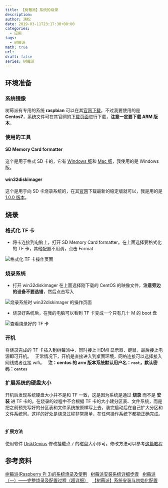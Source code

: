 ```yaml
---
title: 【树莓派】系统的烧录
description: 
author: 清松
date: 2019-03-11T23:17:30+08:00
categories:
  - 应用
tags:
  - 树莓派
math: true
url: 
draft: false
series: 树莓派
---
```

## 环境准备

### 系统镜像

树莓派有专用的系统 **raspbian** 可以在其[官网下载](https://www.raspberrypi.org/downloads/raspbian/)。不过我要使用的是 **Centos7**，系统文件可在其官网的[下载页面](https://www.centos.org/download/)进行下载，**注意一定要下载 ARM 版本**。
### 使用的工具

#### SD Memory Card formatter

这个是用于格式 SD 卡的，它有 [Windows 版](https://www.sdcard.org/downloads/formatter/sd-memory-card-formatter-for-windows-download/)和 [Mac 版](https://www.sdcard.org/downloads/formatter/sd-memory-card-formatter-for-mac-download/)，我使用的是 Windows 版。
#### win32diskimager

这个是用于向 SD 卡烧录系统的，在其[官网](https://win32diskimager.download/)下载最新的稳定版就可以，我是用的是[1.0.0 版本](https://win32diskimager.download/Win32DiskImager-1.0.0-src.zip)。
## 烧录

### 格式化 TF 卡

- 将卡连接到电脑上，打开 SD Memory Card formatter。在上面选择要格式化的 TF 卡，其他配置不用调，点击 Format  

![格式化 TF 卡操作页面](https://raw.githubusercontent.com/coderqs/wiki_img/master/%E8%AE%BE%E5%A4%87/%E6%A0%91%E8%8E%93%E6%B4%BE/%E6%A0%BC%E5%BC%8F%E5%8C%96_TF_%E5%8D%A1%E6%93%8D%E4%BD%9C%E9%A1%B5%E9%9D%A2.PNG)
### 烧录系统

- 打开 win32diskimager 在上面选择刚下载的 CentOS 的映像文件，**注意旁边的设备不要选错**，然后点击写入  

![烧录系统时 win32diskimager 的操作页面](https://raw.githubusercontent.com/coderqs/wiki_img/master/%E8%AE%BE%E5%A4%87/%E6%A0%91%E8%8E%93%E6%B4%BE/%E7%83%A7%E5%BD%95%E7%B3%BB%E7%BB%9F%E6%97%B6_win32diskimager_%E7%9A%84%E6%93%8D%E4%BD%9C%E9%A1%B5%E9%9D%A2.PNG)
- 烧录好系统后，在我的电脑可以看到 TF 卡变成一个只有几十 M 的 boot 盘  

![查看烧录好的 TF 卡](https://raw.githubusercontent.com/coderqs/wiki_img/master/%E8%AE%BE%E5%A4%87/%E6%A0%91%E8%8E%93%E6%B4%BE/%E6%9F%A5%E7%9C%8B%E7%83%A7%E5%BD%95%E5%A5%BD%E7%9A%84_TF_%E5%8D%A1.PNG)
### 开机

将烧录完成的 TF 卡插入到树莓派中，同时接上 HDMI 显示器、键鼠，最后接上电源即可开机。  
正常情况下，开机是直接进入到桌面环境，网络连接可以选择接入网线或者连接 wifi。  
**注：centos 的 arm 版本系统默认用户名：`root`，默认密码：`centos`**
### 扩展系统的硬盘大小

开机后发现系统硬盘大小并不是和 TF 一致，这是因为系统是通过 **烧录** 而不是 **安装** 进 TF 卡的。在烧录的过程中不会根据 TF 卡的大小建分区表、文件系统，而是把之前预先写好的分区表和文件系统按原样写上去，装完启动后在自己扩大分区和文件系统同。这样的好处是烧录过程非常简单，在任何操作系统下都能正确完成。  

#### 扩展方法

使用软件 [DiskGenius](https://www.diskgenius.cn/download.php) 修改挂载点 `/` 的磁盘大小即可。修改方法可以参考[这篇教程](http://bbs.shumeipaiba.com/thread-26-1-1.html)

## 参考资料

[树莓派(Raspberry Pi 3)的系统烧录及使用](https://blog.csdn.net/weixin_41656968/article/details/79592624)  
[树莓派安装系统详细步骤](https://blog.csdn.net/qq_35379989/article/details/79050932)  
[树莓派（一）——完整烧录及配置过程（超详细）](https://blog.csdn.net/qq_29225913/article/details/100939347?utm_medium=distribute.pc_relevant.none-task-blog-BlogCommendFromMachineLearnPai2-1.channel_param&depth_1-utm_source=distribute.pc_relevant.none-task-blog-BlogCommendFromMachineLearnPai2-1.channel_param)  
[【树莓派】系统安装与初始化配置](https://jianger.space/pi-system-installation-and-initialization-configuration/)